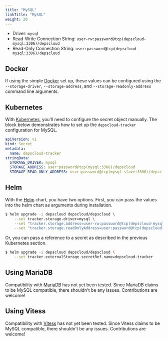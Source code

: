 ```yaml
---
title: "MySQL"
linkTitle: "MySQL"
weight: 20
---
```


* Driver: `mysql`
* Read-Write Connection String: `user-rw:password@tcp(depscloud-mysql:3306)/depscloud`
* Read-Only Connection String: `user:password@tcp(depscloud-mysql:3306)/depscloud`

## Docker

If using the simple [Docker] set up, these values can be configured using the `--storage-driver`, `--storage-address`, and `--storage-readonly-address` command line arguments.

## Kubernetes

With [Kubernetes], you'll need to configure the secret object manually.
The block below demonstrates how to set up the `depscloud-tracker` configuration for MySQL.

```yaml
apiVersion: v1
kind: Secret
metadata:
  name: depscloud-tracker
stringData:
  STORAGE_DRIVER: mysql
  STORAGE_ADDRESS: user:password@tcp(mysql:3306)/depscloud
  STORAGE_READ_ONLY_ADDRESS: user:password@tcp(mysql-slave:3306)/depscloud
```

## Helm

With the [Helm] chart, you have two options.
First, you can pass the values into the helm chart as arguments during installation.

```bash
$ helm upgrade -i depscloud depscloud/depscloud \
    --set tracker.storage.driver=mysql \
    --set "tracker.storage.address=user-rw:password@tcp(depscloud-mysql:3306)/depscloud" \
    --set "tracker.storage.readOnlyAddress=user:password@tcp(depscloud-mysql:3306)/depscloud"
```

Or, you can pass a reference to a secret as described in the previous Kubernetes section.

```bash
$ helm upgrade -i depscloud depscloud/depscloud \
    --set tracker.externalStorage.secretRef.name=depscloud-tracker
```

## Using MariaDB

Compatibility with [MariaDB] has not yet been tested.
Since MariaDB claims to be MySQL compatible, there shouldn't be any issues.
Contributions are welcome!

## Using Vitess

Compatibility with [Vitess] has not yet been tested.
Since Vitess claims to be MySQL compatible, there shouldn't be any issues.
Contributions are welcome!

[Docker]: /docs/deployment/docker/
[Kubernetes]: /docs/deployment/k8s/
[Helm]: /docs/deployment/helm/

[MySQL]: https://www.mysql.com/
[MariaDB]: https://mariadb.org/
[Vitess]: https://vitess.io/
